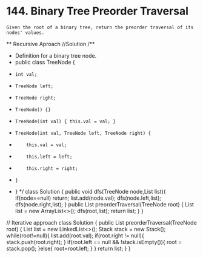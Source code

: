 # 144. Binary Tree Preorder Traversal
``` PS
Given the root of a binary tree, return the preorder traversal of its nodes' values.
```
** Recursive Aproach
//Solution
/**
 * Definition for a binary tree node.
 * public class TreeNode {
 *     int val;
 *     TreeNode left;
 *     TreeNode right;
 *     TreeNode() {}
 *     TreeNode(int val) { this.val = val; }
 *     TreeNode(int val, TreeNode left, TreeNode right) {
 *         this.val = val;
 *         this.left = left;
 *         this.right = right;
 *     }
 * }
 */
class Solution {
    public void dfs(TreeNode node,List<Integer> list){
        if(node==null) return;
        list.add(node.val);
        dfs(node.left,list);
        dfs(node.right,list);
    }
    public List<Integer> preorderTraversal(TreeNode root) {
        List<Integer> list = new ArrayList<>();
        dfs(root,list);
        return list;
    }
}


// Iterative approach
class Solution {
    public List<Integer> preorderTraversal(TreeNode root) {
        List<Integer> list = new LinkedList<>();
        Stack<TreeNode> stack = new Stack<TreeNode>();
        while(root!=null){
            list.add(root.val);
            if(root.right != null){
                stack.push(root.right);
            }
            if(root.left == null && !stack.isEmpty()){
                root = stack.pop();
            }else{
                root=root.left;
            }
        }
        return list;
    }
}